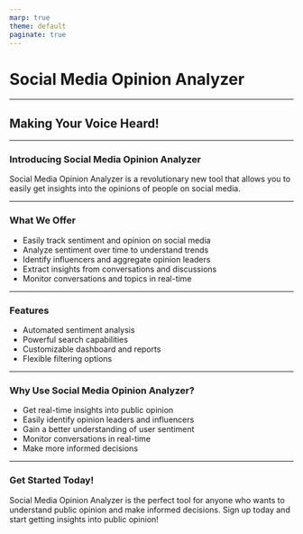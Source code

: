 ```yaml
---
marp: true
theme: default
paginate: true
---
```

# Social Media Opinion Analyzer 
---
## Making Your Voice Heard!

---
### Introducing Social Media Opinion Analyzer

Social Media Opinion Analyzer is a revolutionary new tool that allows you to easily get insights into the opinions of people on social media.

---
### What We Offer

- Easily track sentiment and opinion on social media 
- Analyze sentiment over time to understand trends 
- Identify influencers and aggregate opinion leaders 
- Extract insights from conversations and discussions 
- Monitor conversations and topics in real-time 

---
### Features 

- Automated sentiment analysis
- Powerful search capabilities 
- Customizable dashboard and reports 
- Flexible filtering options 

---
### Why Use Social Media Opinion Analyzer? 

- Get real-time insights into public opinion 
- Easily identify opinion leaders and influencers 
- Gain a better understanding of user sentiment 
- Monitor conversations in real-time 
- Make more informed decisions 

---
### Get Started Today! 

Social Media Opinion Analyzer is the perfect tool for anyone who wants to understand public opinion and make informed decisions. Sign up today and start getting insights into public opinion!
  
